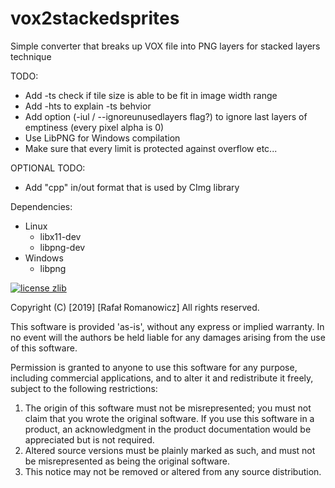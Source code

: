 # vox2stackedsprites
Simple converter that breaks up VOX file into PNG layers for stacked layers technique

TODO:
* Add -ts check if tile size is able to be fit in image width range
* Add -hts to explain -ts behvior
* Add option (-iul / --ignoreunusedlayers flag?) to ignore last layers of emptiness (every pixel alpha is 0)
* Use LibPNG for Windows compilation
* Make sure that every limit is protected against overflow etc...

OPTIONAL TODO:
* Add "cpp" in/out format that is used by CImg library

Dependencies:
 - Linux
	* libx11-dev
	* libpng-dev
 - Windows
 	* libpng

[![license zlib](https://img.shields.io/badge/license-zlib-brightgreen.svg?style=flat)](http://zlib.net/zlib_license.html)

Copyright (C) [2019] [Rafał Romanowicz] All rights reserved.

This software is provided 'as-is', without any express or implied
warranty.  In no event will the authors be held liable for any damages
arising from the use of this software.

Permission is granted to anyone to use this software for any purpose,
including commercial applications, and to alter it and redistribute it
freely, subject to the following restrictions:

1. The origin of this software must not be misrepresented; you must not
   claim that you wrote the original software. If you use this software
   in a product, an acknowledgment in the product documentation would be
   appreciated but is not required.
2. Altered source versions must be plainly marked as such, and must not be
   misrepresented as being the original software.
3. This notice may not be removed or altered from any source distribution.
